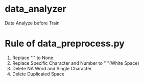 # data_analyzer
Data Analyze before Train

# Rule of data_preprocess.py

1. Replace "." to None
2. Replace Specific Character and Number to " "(White Space)
3. Delete NA Word and Single Character
4. Delete Duplicated Space
